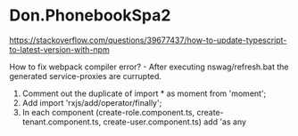 # Don.PhonebookSpa2

https://stackoverflow.com/questions/39677437/how-to-update-typescript-to-latest-version-with-npm

How to fix webpack compiler error? - After executing nswag/refresh.bat the generated service-proxies
are currupted.

1. Comment out the duplicate of  import * as moment from 'moment';
2. Add import 'rxjs/add/operator/finally';
3. In each component (create-role.component.ts, create-tenant.component.ts, create-user.component.ts) add 'as any 



